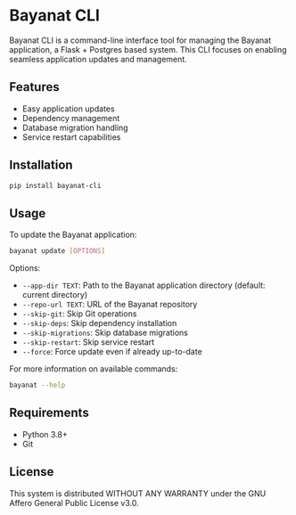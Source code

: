 # Bayanat CLI

Bayanat CLI is a  command-line interface tool for managing the Bayanat application, a Flask + Postgres based system. This CLI focuses on enabling seamless application updates and management.

## Features

- Easy application updates
- Dependency management
- Database migration handling
- Service restart capabilities

## Installation

```bash
pip install bayanat-cli
```

## Usage

To update the Bayanat application:

```bash
bayanat update [OPTIONS]
```

Options:
- `--app-dir TEXT`: Path to the Bayanat application directory (default: current directory)
- `--repo-url TEXT`: URL of the Bayanat repository
- `--skip-git`: Skip Git operations
- `--skip-deps`: Skip dependency installation
- `--skip-migrations`: Skip database migrations
- `--skip-restart`: Skip service restart
- `--force`: Force update even if already up-to-date

For more information on available commands:

```bash
bayanat --help
```

## Requirements

- Python 3.8+
- Git



## License

This system is distributed WITHOUT ANY WARRANTY under the GNU Affero General Public License v3.0.
